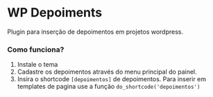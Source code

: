 # WP Depoiments

Plugin para inserção de depoimentos em projetos wordpress.

### Como funciona?

1. Instale o tema
2. Cadastre os depoimentos através do menu principal do painel.
3. Insira o shortcode ``[depoimentos]`` de depoimentos. Para inserir em templates de pagina use a função ``do_shortcode('depoimentos')``

